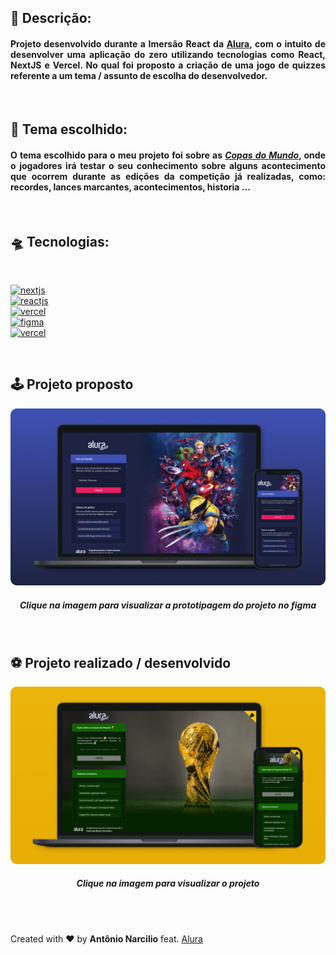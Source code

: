 
<h2><b>📃 Descrição:</b></h2>
<h4 align="justify">
Projeto desenvolvido durante a Imersão React da <a href="https://www.alura.com.br">Alura</a>, com o intuito de desenvolver uma aplicação do zero utilizando tecnologias como React, NextJS e Vercel. No qual foi proposto a criação de uma jogo de quizzes referente a um tema / assunto de escolha do desenvolvedor.
</h4>


<br/>
<h2><b>🔖 Tema escolhido:</b></h2>
<h4 align="justify">
O tema escolhido para o meu projeto foi sobre as <i><u>Copas do Mundo</u></i>, onde o jogadores irá testar o seu conhecimento sobre alguns acontecimento que ocorrem durante as edições da competição já realizadas, como: recordes, lances marcantes, acontecimentos, historia ...
</h4>

<br/>
<h2 align="left"><b>🛸 Tecnologias:</b></h2>
<br/>
<p align="left">
<a href="https://nextjs.org">
 <img alt="nextjs" title="nextjs" src="https://img.shields.io/static/v1?label=next%20js&message=Framework%20react&style=social&logo=Next.js&logoColor=black" />
</a>

<br/>

<a href="https://reactjs.org">
 <img alt="reactjs" title="reactjs" src="https://img.shields.io/static/v1?label=React&message=Javascript%20library&style=social&logo=React&logoColor=0088CC" />
</a>

<br/>

<a href="https://vercel.com">
 <img alt="vercel" title="vercel" src="https://img.shields.io/static/v1?label=vercel&message=Deploy&&style=social&logo=Vercel" />
</a>

<br/>

<a href="https://www.figma.com">
 <img alt="figma" title="figma" src="https://img.shields.io/static/v1?label=Figma&message=Project%20prototyping&style=social&logo=Figma&logoColor=F24E1E" />
</a>

<br/>

<a href="https://vercel.com">
 <img alt="vercel" title="vercel" src="https://img.shields.io/static/v1?label=styled%20components&message=Library&color=000000&labelColor=000000&style=social&logo=styled-components&logoColor=DB7093" />
</a>

<!-- <br/>
<br/>

<img alt="GitHub repo size" title="GitHub repo size" src="https://img.shields.io/github/repo-size/AntonioNarcilio/aluraquiz-copadomundo?color=000000&labelColor=fff&logo=GitHub&logoColor=000000" />

<img alt="GitHub language count" title="GitHub language count" src="https://img.shields.io/github/languages/count/AntonioNarcilio/aluraquiz-copadomundo?&color=000000&labelColor=fff" />

<img alt="GitHub top language" title="GitHub top language" src="https://img.shields.io/github/languages/top/AntonioNarcilio/aluraquiz-copadomundo?&color=000000&labelColor=fff" /> -->

</p>

<br/>
<h2><b>🕹 Projeto proposto</b></h2>

<a href="https://www.figma.com/file/IBxdtk1a395dsLrKyRzczw/AluraQuiz?node-id=0%3A1">
<img src="./.github/aluraquiz-figma.png" />
</a>
<h5 align="center">
Clique na imagem para visualizar a prototipagem do projeto no figma
</h5>


<br/>
<h2><b>⚽ Projeto realizado / desenvolvido</b></h2>

<a href="https://aluraquiz-copadomundo.antonionarcilio.vercel.app">
<img src="./.github/aluraquiz-copadomundo.png" />
</a>
<h5 align="center">
Clique na imagem para visualizar o projeto
</h5>

<br/>
<br/>






Created with ❤ by **Antônio Narcilio** feat. [Alura](https://www.alura.com.br)
